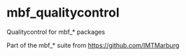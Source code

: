 # mbf_qualitycontrol

Qualitycontrol for mbf_* packages

Part of the mbf_* suite from https://github.com/IMTMarburg
